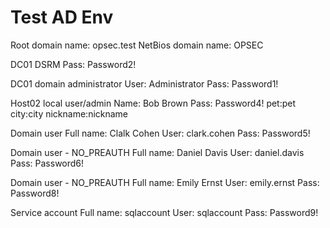 # Test AD Env
Root domain name: opsec.test
NetBios domain name: OPSEC

DC01 DSRM Pass:	Password2!

DC01 domain administrator
User:	Administrator
Pass:	Password1!

Host02 local user/admin
Name:	Bob Brown
Pass:	Password4!
pet:pet city:city nickname:nickname

Domain user
Full name: Clalk Cohen
User: clark.cohen
Pass: Password5!

Domain user - NO_PREAUTH
Full name: Daniel Davis
User: daniel.davis
Pass: Password6!

Domain user - NO_PREAUTH
Full name: Emily Ernst
User: emily.ernst
Pass: Password8!

Service account
Full name: sqlaccount
User: sqlaccount
Pass: Password9!